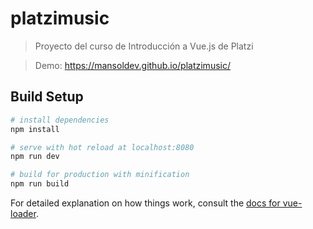 # platzimusic

> Proyecto del curso de Introducción a Vue.js de Platzi

> Demo: https://mansoldev.github.io/platzimusic/

## Build Setup

``` bash
# install dependencies
npm install

# serve with hot reload at localhost:8080
npm run dev

# build for production with minification
npm run build
```

For detailed explanation on how things work, consult the [docs for vue-loader](http://vuejs.github.io/vue-loader).
